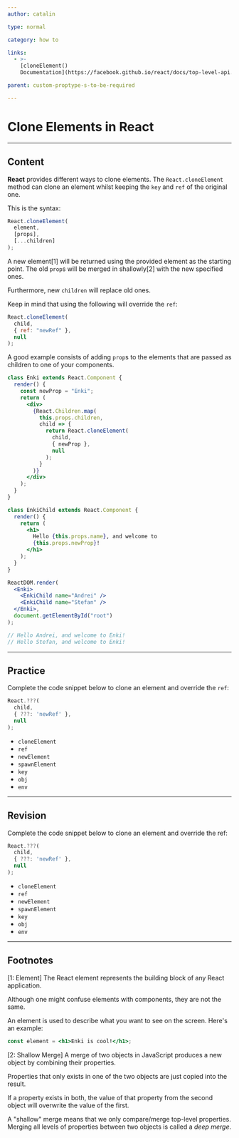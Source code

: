 ```yaml
---
author: catalin

type: normal

category: how to

links:
  - >-
    [cloneElement()
    Documentation](https://facebook.github.io/react/docs/top-level-api.html#cloneelement){website}

parent: custom-proptype-s-to-be-required

---
```


# Clone Elements in React

---

## Content

**React** provides different ways to clone elements. The `React.cloneElement` method can clone an element whilst keeping the `key` and `ref` of the original one.

This is the syntax:

```jsx
React.cloneElement(
  element,
  [props],
  [...children]
);
```

A new element[1] will be returned using the provided element as the starting point. The old `prop`s will be merged in shallowly[2] with the new specified ones. 

Furthermore, new `children` will replace old ones.

Keep in mind that using the following will override the `ref`:

```jsx
React.cloneElement(
  child,
  { ref: "newRef" },
  null
);
```

A good example consists of adding `prop`s to the elements that are passed as children to one of your components.

```jsx
class Enki extends React.Component {
  render() {
    const newProp = "Enki";
    return (
      <div>
        {React.Children.map(
          this.props.children,
          child => {
            return React.cloneElement(
              child,
              { newProp },
              null
            );
          }
        )}
      </div>
    );
  }
}

class EnkiChild extends React.Component {
  render() {
    return (
      <h1>
        Hello {this.props.name}, and welcome to
        {this.props.newProp}!
      </h1>
    );
  }
}

ReactDOM.render(
  <Enki>
    <EnkiChild name="Andrei" />
    <EnkiChild name="Stefan" />
  </Enki>,
  document.getElementById("root")
);

// Hello Andrei, and welcome to Enki!
// Hello Stefan, and welcome to Enki!
```

---

## Practice

Complete the code snippet below to clone an element and override the `ref`:

```javascript
React.???(
  child, 
  { ???: 'newRef' },
  null
);
```

- `cloneElement`
- `ref`
- `newElement`
- `spawnElement`
- `key`
- `obj`
- `env`

---

## Revision

Complete the code snippet below to clone an element and override the ref:

```javascript
React.???(
  child, 
  { ???: 'newRef' },
  null
);
```

- `cloneElement`
- `ref`
- `newElement`
- `spawnElement`
- `key`
- `obj`
- `env`

---

## Footnotes

[1: Element]
The React element represents the building block of any React application. 

Although one might confuse elements with components, they are not the same. 

An element is used to describe what you want to see on the screen. Here's an example:

```jsx
const element = <h1>Enki is cool!</h1>;
```

[2: Shallow Merge]
A merge of two objects in JavaScript produces a new object by combining their properties. 

Properties that only exists in one of the two objects are just copied into the result. 

If a property exists in both, the value of that property from the second object will overwrite the value of the first. 

A "shallow" merge means that we only compare/merge top-level properties. Merging all levels of properties between two objects is called a *deep merge*.
